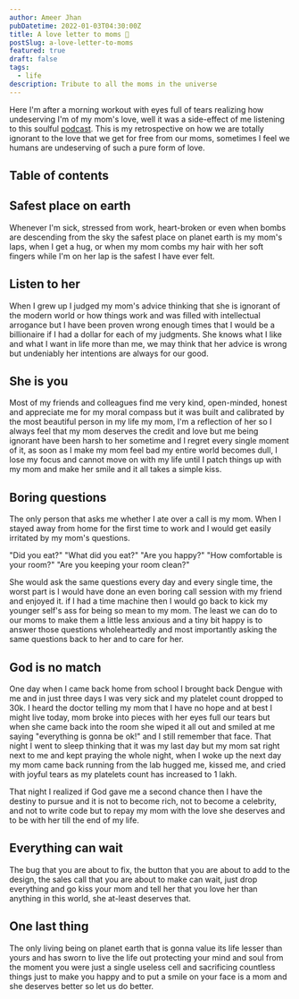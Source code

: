 ```yaml
---
author: Ameer Jhan
pubDatetime: 2022-01-03T04:30:00Z
title: A love letter to moms 💝
postSlug: a-love-letter-to-moms
featured: true
draft: false
tags:
  - life
description: Tribute to all the moms in the universe
---
```


Here I'm after a morning workout with eyes full of tears realizing how undeserving I'm of my mom's love, well it was a side-effect of me listening to this soulful [podcast](https://open.spotify.com/episode/45i6p9vArRz0mjNb1ZmfBd?si=nQ5u0x0DSLWdmpZQB28DmQ). This is my retrospective on how we are totally ignorant to the love that we get for free from our moms, sometimes I feel we humans are undeserving of such a pure form of love.

## Table of contents

## Safest place on earth

Whenever I'm sick, stressed from work, heart-broken or even when bombs are descending from the sky the safest place on planet earth is my mom's laps, when I get a hug, or when my mom combs my hair with her soft fingers while I'm on her lap is the safest I have ever felt.

## Listen to her

When I grew up I judged my mom's advice thinking that she is ignorant of the modern world or how things work and was filled with intellectual arrogance but I have been proven wrong enough times that I would be a billionaire if I had a dollar for each of my judgments. She knows what I like and what I want in life more than me, we may think that her advice is wrong but undeniably her intentions are always for our good.

## She is you

Most of my friends and colleagues find me very kind, open-minded, honest and appreciate me for my moral compass but it was built and calibrated by the most beautiful person in my life my mom, I'm a reflection of her so I always feel that my mom deserves the credit and love but me being ignorant have been harsh to her sometime and I regret every single moment of it, as soon as I make my mom feel bad my entire world becomes dull, I lose my focus and cannot move on with my life until I patch things up with my mom and make her smile and it all takes a simple kiss.

## Boring questions

The only person that asks me whether I ate over a call is my mom. When I stayed away from home for the first time to work and I would get easily irritated by my mom's questions.

"Did you eat?"
"What did you eat?"
"Are you happy?"
"How comfortable is your room?"
"Are you keeping your room clean?"

She would ask the same questions every day and every single time, the worst part is I would have done an even boring call session with my friend and enjoyed it. if I had a time machine then I would go back to kick my younger self's ass for being so mean to my mom. The least we can do to our moms to make them a little less anxious and a tiny bit happy is to answer those questions wholeheartedly and most importantly asking the same questions back to her and to care for her.

## God is no match

One day when I came back home from school I brought back Dengue with me and in just three days I was very sick and my platelet count dropped to 30k. I heard the doctor telling my mom that I have no hope and at best I might live today, mom broke into pieces with her eyes full our tears but when she came back into the room she wiped it all out and smiled at me saying "everything is gonna be ok!" and I still remember that face. That night I went to sleep thinking that it was my last day but my mom sat right next to me and kept praying the whole night, when I woke up the next day my mom came back running from the lab hugged me, kissed me, and cried with joyful tears as my platelets count has increased to 1 lakh.

That night I realized if God gave me a second chance then I have the destiny to pursue and it is not to become rich, not to become a celebrity, and not to write code but to repay my mom with the love she deserves and to be with her till the end of my life.

## Everything can wait

The bug that you are about to fix, the button that you are about to add to the design, the sales call that you are about to make can wait, just drop everything and go kiss your mom and tell her that you love her than anything in this world, she at-least deserves that.

## One last thing

The only living being on planet earth that is gonna value its life lesser than yours and has sworn to live the life out protecting your mind and soul from the moment you were just a single useless cell and sacrificing countless things just to make you happy and to put a smile on your face is a mom and she deserves better so let us do better.
